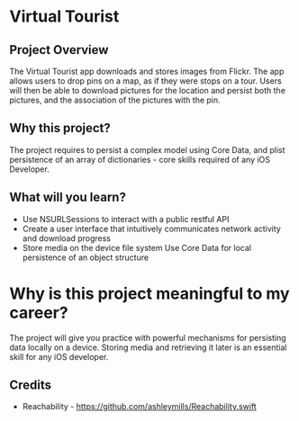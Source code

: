 # Virtual Tourist

## Project Overview
The Virtual Tourist app downloads and stores images from Flickr. The app allows users to drop pins on a map, as if they were stops on a tour. Users will then be able to download pictures for the location and persist both the pictures, and the association of the pictures with the pin.

## Why this project?
The project requires to persist a complex model using Core Data, and plist persistence of an array of dictionaries - core skills required of any iOS Developer.

## What will you learn?
* Use NSURLSessions to interact with a public restful API
* Create a user interface that intuitively communicates network activity and download progress
* Store media on the device file system Use Core Data for local persistence of an object structure

# Why is this project meaningful to my career?
The project will give you practice with powerful mechanisms for persisting data locally on a device. Storing media and retrieving it later is an essential skill for any iOS developer.

## Credits
* Reachability - https://github.com/ashleymills/Reachability.swift
